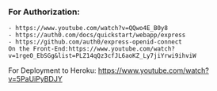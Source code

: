 ### For Authorization: 
    - https://www.youtube.com/watch?v=QQwo4E_B0y8
    - https://auth0.com/docs/quickstart/webapp/express
    - https://github.com/auth0/express-openid-connect
    On the Front-End:https://www.youtube.com/watch?v=1rgeO_EbSGg&list=PLZ14qQz3cfJL6aoKZ_Ly7jiYrwi9ihviW

For Deployment to Heroku: https://www.youtube.com/watch?v=5PaUiPyBDJY